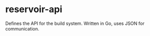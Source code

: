reservoir-api
=============

Defines the API for the build system. Written in Go, uses JSON for communication.
